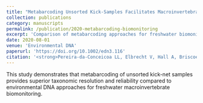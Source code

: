 ```yaml
---
title: "Metabarcoding Unsorted Kick-Samples Facilitates Macroinvertebrate-Based Biomonitoring"
collection: publications
category: manuscripts
permalink: /publication/2020-metabarcoding-biomonitoring
excerpt: 'Comparison of metabarcoding approaches for freshwater biomonitoring, demonstrating advantages over environmental DNA methods.'
date: 2020-08-01
venue: 'Environmental DNA'
paperurl: 'https://doi.org/10.1002/edn3.116'
citation: '<strong>Pereira‐da‐Conceicoa LL, Elbrecht V, Hall A, Briscoe A, Barber‐James H & Price BW</strong> (2020). &quot;Metabarcoding Unsorted Kick-Samples Facilitates Macroinvertebrate-Based Biomonitoring with Increased Taxonomic Resolution, While Outperforming Environmental DNA.&quot; <i>Environmental DNA</i>.'
---
```


This study demonstrates that metabarcoding of unsorted kick-net samples provides superior taxonomic resolution and reliability compared to environmental DNA approaches for freshwater macroinvertebrate biomonitoring.
